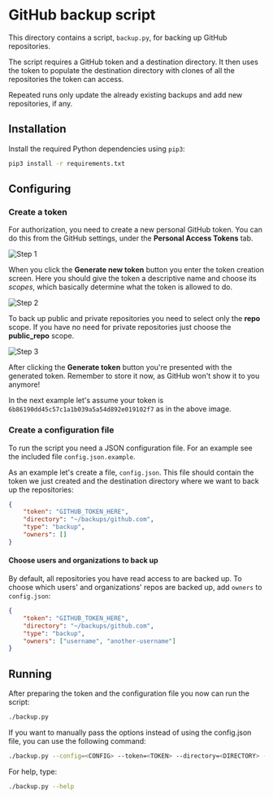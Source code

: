 # GitHub backup script

This directory contains a script, `backup.py`, for backing up GitHub repositories.

The script requires a GitHub token and a destination directory. It then uses the token to populate the destination directory with clones of all the repositories the token can access.

Repeated runs only update the already existing backups and add new repositories, if any.

## Installation

Install the required Python dependencies using `pip3`:

```bash
pip3 install -r requirements.txt
```

## Configuring

### Create a token

For authorization, you need to create a new personal GitHub token. You can do this from the GitHub settings, under the **Personal Access Tokens** tab.

![Step 1](images/new-token-1.png)

When you click the **Generate new token** button you enter the token creation screen. Here you should give the token a descriptive name and choose its *scopes*, which basically determine what the token is allowed to do.

![Step 2](images/new-token-2.png)

To back up public and private repositories you need to select only the **repo** scope. If you have no need for private repositories just choose the **public_repo** scope.

![Step 3](images/new-token-3.png)

After clicking the **Generate token** button you're presented with the generated token. Remember to store it now, as GitHub won't show it to you anymore!

In the next example let's assume your token is `6b86190dd45c57c1a1b039a5a54d892e019102f7` as in the above image.

### Create a configuration file

To run the script you need a JSON configuration file. For an example see the included file `config.json.example`.

As an example let's create a file, `config.json`. This file should contain the token we just created and the destination directory where we want to back up the repositories:

```json
{
    "token": "GITHUB_TOKEN_HERE",
    "directory": "~/backups/github.com",
    "type": "backup",
    "owners": []
}
```

#### Choose users and organizations to back up

By default, all repositories you have read access to are backed up. To choose which users' and organizations' repos are backed up, add `owners` to `config.json`:

```json
{
    "token": "GITHUB_TOKEN_HERE",
    "directory": "~/backups/github.com",
    "type": "backup",
    "owners": ["username", "another-username"]
}
```

## Running

After preparing the token and the configuration file you now can run the script:

```bash
./backup.py
```

If you want to manually pass the options instead of using the config.json file, you can use the following command:

```bash
./backup.py --config=<CONFIG> --token=<TOKEN> --directory=<DIRECTORY> --owners=<OWNER,OWNER> --type={backup,clone}
```

For help, type:

```bash
./backup.py --help
```
